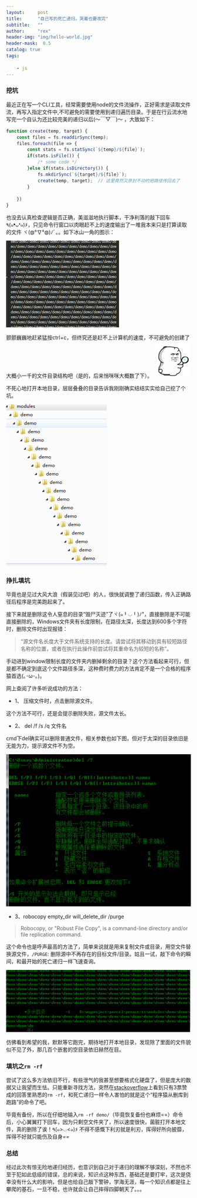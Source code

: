 ```yaml
---
layout:     post
title:      "自己写的死亡递归，哭着也要改完"
subtitle:   ""
author:     "rex"
header-img: "img/hello-world.jpg"
header-mask:  0.5
catalog: true
tags:

    - js
---
```


### 挖坑

最近正在写一个CLI工具，经常需要使用node的文件流操作，正好需求是读取文件流，再写入指定文件中,不可避免的需要使用到递归遍历目录。于是在行云流水地写完一个自认为还比较完美的递归以后(～￣▽￣)～ ，大致如下：

```js
function create(temp, target) {
    const files = fs.readdirSync(temp);
    files.foreach(file => {
        const stats = fs.statSync(`${temp}/${file}`);
        if(stats.isFile()) {
            /* some code */
        }else if(stats.isDirectory()) {
            fs.mkdirSync(`${target}/${file}`);
            create(temp, target);  // 这里竟然又原封不动的把路径传回去了
        }

    })
}
```

也没去认真检查逻辑是否正确，美滋滋地执行脚本，干净利落的敲下回车٩(๑❛ᴗ❛๑)۶，只见命令行窗口以肉眼赶不上的速度输出了一堆我本来只是打算读取的文件 ヾ(◍°∇°◍)ﾉﾞ。。如下冰山一角的图示：

![rm](/img/rm/1.png)

颤颤巍巍地赶紧猛按ctrl+c，但终究还是赶不上计算机的速度，不可避免的创建了大概小一千的文件目录结构吧（是的，后来悄咪咪大概数了下）。
![rm](/img/rm/3.gif)

不死心地打开本地目录，层层叠叠的目录告诉我刚刚确实结结实实给自己挖了个坑。

![rm](/img/rm/2.png)

### 挣扎填坑

毕竟也是见过大风大浪（假装见过吧）的人，很快就调整了递归函数，传入正确路径后程序是完美跑起来了。

接下来就是删除这令人窒息的目录“毁尸灭迹”了ヾ(๑╹◡╹)ﾉ"，直接删除是不可能直接删除的，Windows文件夹有长度限制，在路径太深，长度达到600多个字符时，删除文件时出现报错：
> “源文件名长度大于文件系统支持的长度。请尝试将其移动到具有较短路径名称的位置，或者在执行此操作前尝试将其重命名为较短的名称”。

手动进到window限制长度的文件夹内删掉剩余的目录？这个方法看起来可行，但是都不确定到底这个文件路径多深，这种费时费力的方法肯定不是一个合格的程序猿首选(｡･ω･｡)。

网上查阅了许多听说成功的方法：

* 1、 压缩文件时，点击删除源文件。

这个方法不可行，还是会提示删除失败，源文件太长。

* 2、 del /f /s /q 文件名

cmd下del确实可以删除普通文件，相关参数也如下图，但对于太深的目录依旧是无能为力，提示源文件不为空。

![rm](/img/rm/4.png)

* 3、robocopy empty_dir will_delete_dir /purge

>Robocopy, or "Robust File Copy", is a command-line directory and/or file replication command.

这个命令也是呼声最高的方法了，简单来说就是用来复制文件或目录，用空文件替换源文件，`/PURGE`: 删除源中不再存在的目标文件/目录。姑且一试，敲下命令的瞬间，和最开始的死亡递归一样飞速查询。

![rm](/img/rm/5.png)

仿佛看到希望的我，默默等它跑完，期待地打开本地目录，发现除了里面的文件貌似不见了外，那几百个嵌套的空目录依旧赫然在目。

### 填坑之`rm -rf`

尝试了这么多方法依旧不行，有些泄气的我甚至想要格式化硬盘了，但是庞大的数据又让我望而生怯。只能重新寻找方法，突然在[stackoverflow](https://stackoverflow.com/questions/8460268/delete-a-very-very-deep-tree-of-subdirectories-on-windows)上看到只有3票赞成的回答里熟悉的`rm -rf`，和死亡递归一样令人害怕的就是这个“程序猿从删库到跑路”的命令了吧。

毕竟有备份，所以在仔细地输入`rm -rf demo/`（毕竟恢复备份也麻烦==）命令后，小心翼翼打下回车，因为只剩空文件夹了，所以速度很快，菌脏打开本地文件，真的删除了诶！٩(๑>◡<๑)۶ 不得不感慨下利刃就是利刃，挥得好所向披靡，挥得不好就只能伤及自身==

### 总结

经过此次有惊无险地递归经历，也意识到自己对于递归的理解不够深刻，不然也不至于犯如此低级的错误，总的来说，知识点这种东西，基础还是要打牢，这次是侥幸没有什么大的影响，但是也给自己敲下警钟，学海无涯，每一个知识点都是往上攀爬的基石，一旦不稳，也许就会让自己摔得四脚朝天了。。。